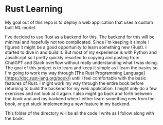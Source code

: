 # Rust Learning
My goal out of this repo is to deploy a web application that uses a custom built ML model. 

I've decided to use Rust as a backend for this. 
The backend for this will be minimal and hopefully not too complicated. Since I'm keeping it simple I figured it might be a good opportunity to learn something new (Rust). 
I started to dive in and build it. But most of my experience is with Python and JavaScript so I pretty quickly resorted to copying and pasting from ChatGPT and Stack overflow without really understanding what I was doing. 
The goal of this project is to learn and keep it simple as I learn the basics so I'm going to work my way through [The Rust Programming Language][https://doc.rust-lang.org/book/] until I feel comfortable with the basic features of Rust.
I might work my way through the entire book before returning to build the backend for my web application. 
I might only do a few exercises and not look at it again.
I also might go back and forth between the book and and my backend when I either learn something new from the book, or get stuck implementing a new feature in my backend. 

This folder of the directory will be all the code I write as I follow along with the book.
